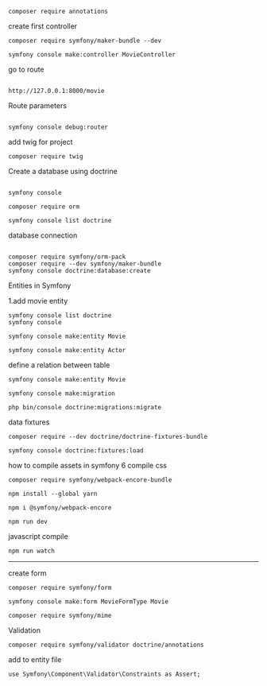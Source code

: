 
```
composer require annotations
```

<p>
 create first controller
</p>



```
composer require symfony/maker-bundle --dev

symfony console make:controller MovieController
```

<p>go to route </p>


```

http://127.0.0.1:8000/movie

```

<p>Route parameters</p>

```

symfony console debug:router

```

<p>add twig for project</p>

```
composer require twig

```


<p>Create a database using doctrine</p>


```

symfony console

composer require orm

symfony console list doctrine

```

<p>database connection </p>

```

composer require symfony/orm-pack
composer require --dev symfony/maker-bundle
symfony console doctrine:database:create

```

<p>Entities in Symfony</p>


<p>1.add movie entity</p>

```
symfony console list doctrine
symfony console

symfony console make:entity Movie
```

```
symfony console make:entity Actor
```

<p>define a relation between table</p>

```
symfony console make:entity Movie

```

```
symfony console make:migration

php bin/console doctrine:migrations:migrate

```

<p>data fixtures</p>

```
composer require --dev doctrine/doctrine-fixtures-bundle
```
```
symfony console doctrine:fixtures:load
```

<p>how to compile assets in symfony 6 compile css</p>

```
composer require symfony/webpack-encore-bundle
```
```
npm install --global yarn

npm i @symfony/webpack-encore
```

```
npm run dev
```

<p>javascript compile</p>

```
npm run watch
```

<hr>

<p>create form</p>

```
composer require symfony/form
```

```
symfony console make:form MovieFormType Movie
```

```
composer require symfony/mime
```


<p>Validation</p>

```
composer require symfony/validator doctrine/annotations
```

<p>add to entity file</p>

```
use Symfony\Component\Validator\Constraints as Assert;
```
